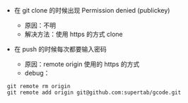 - 在 git clone 的时候出现 Permission denied (publickey)
  * 原因：不明
  * 解决方法：使用 https 的方式 clone

- 在 push 的时候每次都要输入密码
  * 原因：remote origin 使用的 https 的方式
  * debug：
```
 git remote rm origin
 git remote add origin git@github.com:supertab/gcode.git
```
